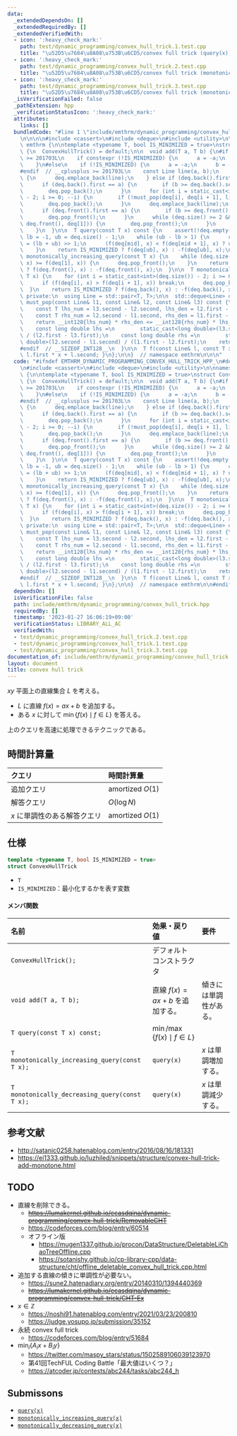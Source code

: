 ```yaml
---
data:
  _extendedDependsOn: []
  _extendedRequiredBy: []
  _extendedVerifiedWith:
  - icon: ':heavy_check_mark:'
    path: test/dynamic_programming/convex_hull_trick.1.test.cpp
    title: "\u52D5\u7684\u8A08\u753B\u6CD5/convex full trick (query(x))"
  - icon: ':heavy_check_mark:'
    path: test/dynamic_programming/convex_hull_trick.2.test.cpp
    title: "\u52D5\u7684\u8A08\u753B\u6CD5/convex full trick (monotonically_increasing_query(x))"
  - icon: ':heavy_check_mark:'
    path: test/dynamic_programming/convex_hull_trick.3.test.cpp
    title: "\u52D5\u7684\u8A08\u753B\u6CD5/convex full trick (monotonically_decreasing_query(x))"
  _isVerificationFailed: false
  _pathExtension: hpp
  _verificationStatusIcon: ':heavy_check_mark:'
  attributes:
    links: []
  bundledCode: "#line 1 \"include/emthrm/dynamic_programming/convex_hull_trick.hpp\"\
    \n\n\n\n#include <cassert>\n#include <deque>\n#include <utility>\n\nnamespace\
    \ emthrm {\n\ntemplate <typename T, bool IS_MINIMIZED = true>\nstruct ConvexHullTrick\
    \ {\n  ConvexHullTrick() = default;\n\n  void add(T a, T b) {\n#if __cplusplus\
    \ >= 201703L\n    if constexpr (!IS_MINIMIZED) {\n      a = -a;\n      b = -b;\n\
    \    }\n#else\n    if (!IS_MINIMIZED) {\n      a = -a;\n      b = -b;\n    }\n\
    #endif  // __cplusplus >= 201703L\n    const Line line(a, b);\n    if (deq.empty())\
    \ {\n      deq.emplace_back(line);\n    } else if (deq.back().first >= a) {\n\
    \      if (deq.back().first == a) {\n        if (b >= deq.back().second) return;\n\
    \        deq.pop_back();\n      }\n      for (int i = static_cast<int>(deq.size())\
    \ - 2; i >= 0; --i) {\n        if (!must_pop(deq[i], deq[i + 1], line)) break;\n\
    \        deq.pop_back();\n      }\n      deq.emplace_back(line);\n    } else {\n\
    \      if (deq.front().first == a) {\n        if (b >= deq.front().second) return;\n\
    \        deq.pop_front();\n      }\n      while (deq.size() >= 2 && must_pop(line,\
    \ deq.front(), deq[1])) {\n        deq.pop_front();\n      }\n      deq.emplace_front(line);\n\
    \    }\n  }\n\n  T query(const T x) const {\n    assert(!deq.empty());\n    int\
    \ lb = -1, ub = deq.size() - 1;\n    while (ub - lb > 1) {\n      const int mid\
    \ = (lb + ub) >> 1;\n      (f(deq[mid], x) < f(deq[mid + 1], x) ? ub : lb) = mid;\n\
    \    }\n    return IS_MINIMIZED ? f(deq[ub], x) : -f(deq[ub], x);\n  }\n\n  T\
    \ monotonically_increasing_query(const T x) {\n    while (deq.size() >= 2 && f(deq.front(),\
    \ x) >= f(deq[1], x)) {\n      deq.pop_front();\n    }\n    return IS_MINIMIZED\
    \ ? f(deq.front(), x) : -f(deq.front(), x);\n  }\n\n  T monotonically_decreasing_query(const\
    \ T x) {\n    for (int i = static_cast<int>(deq.size()) - 2; i >= 0; --i) {\n\
    \      if (f(deq[i], x) > f(deq[i + 1], x)) break;\n      deq.pop_back();\n  \
    \  }\n    return IS_MINIMIZED ? f(deq.back(), x) : -f(deq.back(), x);\n  }\n\n\
    \ private:\n  using Line = std::pair<T, T>;\n\n  std::deque<Line> deq;\n\n  bool\
    \ must_pop(const Line& l1, const Line& l2, const Line& l3) const {\n#ifdef __SIZEOF_INT128__\n\
    \    const T lhs_num = l3.second - l2.second, lhs_den = l2.first - l3.first;\n\
    \    const T rhs_num = l2.second - l1.second, rhs_den = l1.first - l2.first;\n\
    \    return __int128{lhs_num} * rhs_den <= __int128{rhs_num} * lhs_den;\n#else\n\
    \    const long double lhs =\n        static_cast<long double>(l3.second - l2.second)\
    \ / (l2.first - l3.first);\n    const long double rhs =\n        static_cast<long\
    \ double>(l2.second - l1.second) / (l1.first - l2.first);\n    return lhs <= rhs;\n\
    #endif  // __SIZEOF_INT128__\n  }\n\n  T f(const Line& l, const T x) const { return\
    \ l.first * x + l.second; }\n};\n\n}  // namespace emthrm\n\n\n"
  code: "#ifndef EMTHRM_DYNAMIC_PROGRAMMING_CONVEX_HULL_TRICK_HPP_\n#define EMTHRM_DYNAMIC_PROGRAMMING_CONVEX_HULL_TRICK_HPP_\n\
    \n#include <cassert>\n#include <deque>\n#include <utility>\n\nnamespace emthrm\
    \ {\n\ntemplate <typename T, bool IS_MINIMIZED = true>\nstruct ConvexHullTrick\
    \ {\n  ConvexHullTrick() = default;\n\n  void add(T a, T b) {\n#if __cplusplus\
    \ >= 201703L\n    if constexpr (!IS_MINIMIZED) {\n      a = -a;\n      b = -b;\n\
    \    }\n#else\n    if (!IS_MINIMIZED) {\n      a = -a;\n      b = -b;\n    }\n\
    #endif  // __cplusplus >= 201703L\n    const Line line(a, b);\n    if (deq.empty())\
    \ {\n      deq.emplace_back(line);\n    } else if (deq.back().first >= a) {\n\
    \      if (deq.back().first == a) {\n        if (b >= deq.back().second) return;\n\
    \        deq.pop_back();\n      }\n      for (int i = static_cast<int>(deq.size())\
    \ - 2; i >= 0; --i) {\n        if (!must_pop(deq[i], deq[i + 1], line)) break;\n\
    \        deq.pop_back();\n      }\n      deq.emplace_back(line);\n    } else {\n\
    \      if (deq.front().first == a) {\n        if (b >= deq.front().second) return;\n\
    \        deq.pop_front();\n      }\n      while (deq.size() >= 2 && must_pop(line,\
    \ deq.front(), deq[1])) {\n        deq.pop_front();\n      }\n      deq.emplace_front(line);\n\
    \    }\n  }\n\n  T query(const T x) const {\n    assert(!deq.empty());\n    int\
    \ lb = -1, ub = deq.size() - 1;\n    while (ub - lb > 1) {\n      const int mid\
    \ = (lb + ub) >> 1;\n      (f(deq[mid], x) < f(deq[mid + 1], x) ? ub : lb) = mid;\n\
    \    }\n    return IS_MINIMIZED ? f(deq[ub], x) : -f(deq[ub], x);\n  }\n\n  T\
    \ monotonically_increasing_query(const T x) {\n    while (deq.size() >= 2 && f(deq.front(),\
    \ x) >= f(deq[1], x)) {\n      deq.pop_front();\n    }\n    return IS_MINIMIZED\
    \ ? f(deq.front(), x) : -f(deq.front(), x);\n  }\n\n  T monotonically_decreasing_query(const\
    \ T x) {\n    for (int i = static_cast<int>(deq.size()) - 2; i >= 0; --i) {\n\
    \      if (f(deq[i], x) > f(deq[i + 1], x)) break;\n      deq.pop_back();\n  \
    \  }\n    return IS_MINIMIZED ? f(deq.back(), x) : -f(deq.back(), x);\n  }\n\n\
    \ private:\n  using Line = std::pair<T, T>;\n\n  std::deque<Line> deq;\n\n  bool\
    \ must_pop(const Line& l1, const Line& l2, const Line& l3) const {\n#ifdef __SIZEOF_INT128__\n\
    \    const T lhs_num = l3.second - l2.second, lhs_den = l2.first - l3.first;\n\
    \    const T rhs_num = l2.second - l1.second, rhs_den = l1.first - l2.first;\n\
    \    return __int128{lhs_num} * rhs_den <= __int128{rhs_num} * lhs_den;\n#else\n\
    \    const long double lhs =\n        static_cast<long double>(l3.second - l2.second)\
    \ / (l2.first - l3.first);\n    const long double rhs =\n        static_cast<long\
    \ double>(l2.second - l1.second) / (l1.first - l2.first);\n    return lhs <= rhs;\n\
    #endif  // __SIZEOF_INT128__\n  }\n\n  T f(const Line& l, const T x) const { return\
    \ l.first * x + l.second; }\n};\n\n}  // namespace emthrm\n\n#endif  // EMTHRM_DYNAMIC_PROGRAMMING_CONVEX_HULL_TRICK_HPP_\n"
  dependsOn: []
  isVerificationFile: false
  path: include/emthrm/dynamic_programming/convex_hull_trick.hpp
  requiredBy: []
  timestamp: '2023-01-27 16:06:19+09:00'
  verificationStatus: LIBRARY_ALL_AC
  verifiedWith:
  - test/dynamic_programming/convex_hull_trick.2.test.cpp
  - test/dynamic_programming/convex_hull_trick.1.test.cpp
  - test/dynamic_programming/convex_hull_trick.3.test.cpp
documentation_of: include/emthrm/dynamic_programming/convex_hull_trick.hpp
layout: document
title: convex hull trick
---
```


$xy$ 平面上の直線集合 $L$ を考える。

- $L$ に直線 $f(x) = ax + b$ を追加する。
- ある $x$ に対して $\min \lbrace f(x) \mid f \in L \rbrace$ を答える。

上のクエリを高速に処理できるテクニックである。


## 時間計算量

|クエリ|時間計算量|
|:--|:--|
|追加クエリ|amortized $O(1)$|
|解答クエリ|$O(\log{N})$|
|$x$ に単調性のある解答クエリ|amortized $O(1)$|


## 仕様

```cpp
template <typename T, bool IS_MINIMIZED = true>
struct ConvexHullTrick
```

- `T`
- `IS_MINIMIZED`：最小化するかを表す変数

#### メンバ関数

|名前|効果・戻り値|要件|
|:--|:--|:--|
|`ConvexHullTrick();`|デフォルトコンストラクタ||
|`void add(T a, T b);`|直線 $f(x) = ax + b$ を追加する。|傾きには単調性がある。|
|`T query(const T x) const;`|$\min \text{/} \max \lbrace f(x) \mid f \in L \rbrace$||
|`T monotonically_increasing_query(const T x);`|`query(x)`|$x$ は単調増加する。|
|`T monotonically_decreasing_query(const T x);`|`query(x)`|$x$ は単調減少する。|


## 参考文献

- http://satanic0258.hatenablog.com/entry/2016/08/16/181331
- https://ei1333.github.io/luzhiled/snippets/structure/convex-hull-trick-add-monotone.html


## TODO

- 直線を削除できる。
  - ~~https://lumakernel.github.io/ecasdqina/dynamic-programming/convex-hull-trick/RemovableCHT~~
  - https://codeforces.com/blog/entry/60514
  - オフライン版
    - https://mugen1337.github.io/procon/DataStructure/DeletableLiChaoTreeOffline.cpp
    - https://sotanishy.github.io/cp-library-cpp/data-structure/cht/offline_deletable_convex_hull_trick.cpp.html
- 追加する直線の傾きに単調性が必要ない。
  - https://sune2.hatenadiary.org/entry/20140310/1394440369
  - ~~https://lumakernel.github.io/ecasdqina/dynamic-programming/convex-hull-trick/CHT-Ex~~
- $x \in \mathbb{Z}$
  - https://noshi91.hatenablog.com/entry/2021/03/23/200810
  - https://judge.yosupo.jp/submission/35152
- 永続 convex full trick
  - https://codeforces.com/blog/entry/51684
- $\min_i \lbrace A_i x + B_i y \rbrace$
  - https://twitter.com/maspy_stars/status/1502589106039123970
  - 第41回TechFUL Coding Battle「最大値はいくつ？」
  - https://atcoder.jp/contests/abc244/tasks/abc244_h


## Submissons

- [`query(x)`](https://atcoder.jp/contests/dp/submissions/26064258)
- [`monotonically_increasing_query(x)`](https://atcoder.jp/contests/dp/submissions/26064281)
- [`monotonically_decreasing_query(x)`](https://atcoder.jp/contests/dp/submissions/26064320)
